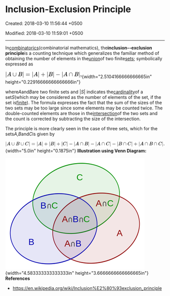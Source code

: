 # Inclusion-Exclusion Principle

Created: 2018-03-10 11:56:44 +0500

Modified: 2018-03-10 11:59:01 +0500

---

In[combinatorics](https://en.wikipedia.org/wiki/Combinatorics)(combinatorial mathematics), the**inclusion--exclusion principle**is a counting technique which generalizes the familiar method of obtaining the number of elements in the[union](https://en.wikipedia.org/wiki/Union_(set_theory))of two finite[sets](https://en.wikipedia.org/wiki/Set_(mathematics)); symbolically expressed as

![](media/Inclusion-Exclusion-Principle-image1.png){width="2.5104166666666665in" height="0.22916666666666666in"}

where*A*and*B*are two finite sets and |*S*| indicates the[cardinality](https://en.wikipedia.org/wiki/Cardinality)of a set*S*(which may be considered as the number of elements of the set, if the set is[finite](https://en.wikipedia.org/wiki/Finite_set)). The formula expresses the fact that the sum of the sizes of the two sets may be too large since some elements may be counted twice. The double-counted elements are those in the[intersection](https://en.wikipedia.org/wiki/Intersection_(set_theory))of the two sets and the count is corrected by subtracting the size of the intersection.

The principle is more clearly seen in the case of three sets, which for the sets*A*,*B*and*C*is given by

![](media/Inclusion-Exclusion-Principle-image2.png){width="5.0in" height="0.1875in"}
**Illustration using Venn Diagram:**

![впс с АпВпС ](media/Inclusion-Exclusion-Principle-image3.png){width="4.583333333333333in" height="3.6666666666666665in"}
**References**
-   <https://en.wikipedia.org/wiki/Inclusion%E2%80%93exclusion_principle>

